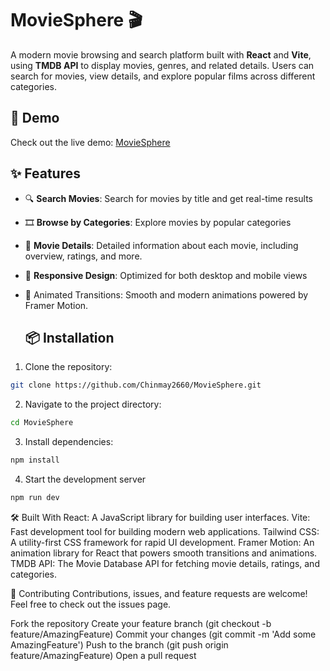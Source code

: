 # MovieSphere 🎬

A modern movie browsing and search platform built with **React** and **Vite**, using **TMDB API** to display movies, genres, and related details. Users can search for movies, view details, and explore popular films across different categories.

## 🚀 Demo

Check out the live demo: [MovieSphere](https://moviesphere2660.vercel.app/)

## ✨ Features

- 🔍 **Search Movies**: Search for movies by title and get real-time results
- 🎞️ **Browse by Categories**: Explore movies by popular categories
- 📜 **Movie Details**: Detailed information about each movie, including overview, ratings, and more.
- 🍿 **Responsive Design**: Optimized for both desktop and mobile views
- 🎨 Animated Transitions: Smooth and modern animations powered by Framer Motion.

  ## 📦 Installation

1. Clone the repository:

```bash
git clone https://github.com/Chinmay2660/MovieSphere.git
```
2. Navigate to the project directory:

```bash
cd MovieSphere
```
3. Install dependencies:

```bash
npm install
```
4. Start the development server
```bash
npm run dev
```

🛠️ Built With
React: A JavaScript library for building user interfaces.
Vite: Fast development tool for building modern web applications.
Tailwind CSS: A utility-first CSS framework for rapid UI development.
Framer Motion: An animation library for React that powers smooth transitions and animations.
TMDB API: The Movie Database API for fetching movie details, ratings, and categories.

🤝 Contributing
Contributions, issues, and feature requests are welcome! Feel free to check out the issues page.

Fork the repository
Create your feature branch (git checkout -b feature/AmazingFeature)
Commit your changes (git commit -m 'Add some AmazingFeature')
Push to the branch (git push origin feature/AmazingFeature)
Open a pull request
